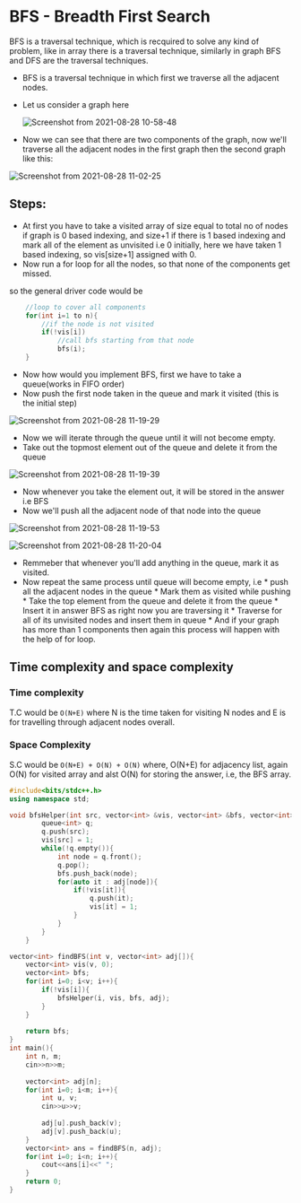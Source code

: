 # BFS - Breadth First Search

BFS is a traversal technique, which is recquired to solve any kind of problem, like in array there is a traversal technique, similarly in graph BFS and DFS are the traversal techniques.

* BFS is a traversal technique in which first we traverse all the adjacent nodes.

* Let us consider a graph here 

  ![Screenshot from 2021-08-28 10-58-48](https://user-images.githubusercontent.com/42698268/131207420-d3a2dc61-ea41-4102-8e42-a4c1e0048a1f.png)

* Now we can see that there are two components of the graph, now we'll traverse all the adjacent nodes in the first graph then the second graph like this:

 ![Screenshot from 2021-08-28 11-02-25](https://user-images.githubusercontent.com/42698268/131207493-d7104c03-36af-4284-98ba-c50683cba8c3.png)

## Steps:
* At first you have to take a visited array of size equal to total no of nodes if graph is 0 based indexing, and size+1 if there is 1 based indexing and mark all of the element as unvisited i.e 0 initially, here we have taken 1 based indexing, so vis[size+1] assigned with 0.
* Now run a for loop for all the nodes, so that none of the components get missed.

so the general driver code would be 
```cpp
    //loop to cover all components
    for(int i=1 to n){
        //if the node is not visited
        if(!vis[i])
            //call bfs starting from that node
            bfs(i);
    }
````
* Now how would you implement BFS, first we have to take a queue(works in FIFO order)
* Now push the first node taken in the queue and mark it visited (this is the initial step)

![Screenshot from 2021-08-28 11-19-29](https://user-images.githubusercontent.com/42698268/131207854-19df905c-0c11-4e02-a6f7-c5a9d003ac25.png)

* Now we will iterate through the queue until it will not become empty.
* Take out the topmost element out of the queue and delete it from the queue

![Screenshot from 2021-08-28 11-19-39](https://user-images.githubusercontent.com/42698268/131207866-ff7c5037-9b2f-4275-851f-ce97cd4bfa35.png)

* Now whenever you take the element out, it will be stored in the answer i.e BFS 
* Now we'll push all the adjacent node of that node into the queue

![Screenshot from 2021-08-28 11-19-53](https://user-images.githubusercontent.com/42698268/131207873-040b9dc4-19ca-4332-95e9-ff26c4369457.png)

![Screenshot from 2021-08-28 11-20-04](https://user-images.githubusercontent.com/42698268/131207883-7b30014f-39da-4203-be5e-7cccd0d043b4.png)


* Remmeber that whenever you'll add anything in the queue, mark it as visited.
* Now repeat the same process until queue will become empty, i.e 
        * push all the adjacent nodes in the queue
        * Mark them as visited while pushing
        * Take the top element from the queue and delete it from the queue
        * Insert it in answer BFS as right now you are traversing it
        * Traverse for all of its unvisited nodes and insert them in queue
        * And if your graph has more than 1 components then again this process will happen with the help of for loop.

## Time complexity and space complexity

### Time complexity
T.C would be ```O(N+E)``` where N is the time taken for visiting N nodes and E is for travelling through adjacent nodes overall.

### Space Complexity
S.C would be ```O(N+E) + O(N) + O(N)``` where, O(N+E) for adjacency list, again O(N) for visited array and alst O(N) for storing the answer, i.e, the BFS array.
```cpp
#include<bits/stdc++.h>
using namespace std;

void bfsHelper(int src, vector<int> &vis, vector<int> &bfs, vector<int> adj[]){
        queue<int> q;
        q.push(src);
        vis[src] = 1;
        while(!q.empty()){
            int node = q.front();
            q.pop();
            bfs.push_back(node);
            for(auto it : adj[node]){
                if(!vis[it]){
                    q.push(it);
                    vis[it] = 1;
                }
            }
        }
    }

vector<int> findBFS(int v, vector<int> adj[]){
    vector<int> vis(v, 0);
    vector<int> bfs;
    for(int i=0; i<v; i++){
        if(!vis[i]){
            bfsHelper(i, vis, bfs, adj);
        }
    }
    
    return bfs;
}
int main(){
    int n, m;
    cin>>n>>m;
    
    vector<int> adj[n];
    for(int i=0; i<m; i++){
        int u, v;
        cin>>u>>v;
        
        adj[u].push_back(v);
        adj[v].push_back(u);
    }
    vector<int> ans = findBFS(n, adj);
    for(int i=0; i<n; i++){
        cout<<ans[i]<<" ";
    }
    return 0;
}
```
